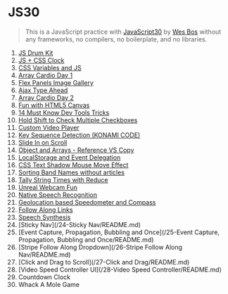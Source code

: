 # JS30

> This is a JavaScript practice with [JavaScript30](https://javascript30.com/) by [Wes Bos](https://github.com/wesbos) without any frameworks, no compilers, no boilerplate, and no libraries.

1. [JS Drum Kit](https://github.com/amelieyeh/JS30/blob/master/01-JSDrumKit/README.md)
2. [JS + CSS Clock](https://github.com/amelieyeh/JS30/blob/master/02-JS%2BCSSClock/README.md)
3. [CSS Variables and JS](https://github.com/amelieyeh/JS30/blob/master/03-CSS%20Variables%20and%20JS/README.md)
4. [Array Cardio Day 1](https://github.com/amelieyeh/JS30/blob/master/04-Array%20cardio%20day%201/README.md)
5. [Flex Panels Image Gallery](https://github.com/amelieyeh/JS30/blob/master/05-Flex%20Panels%20Image%20Gallery/README.md)
6. [Ajax Type Ahead](https://github.com/amelieyeh/JS30/blob/master/06-Ajax%20Type%20Ahead/README.md)
7. [Array Cardio Day 2](https://github.com/amelieyeh/JS30/blob/master/07-Array%20cardio%20day%202/README.md)
8. [Fun with HTML5 Canvas](https://github.com/amelieyeh/JS30/blob/master/08-Fun%20with%20HTML5%20Canvas/README.md)
9. [14 Must Know Dev Tools Tricks](https://github.com/amelieyeh/JS30/blob/master/09-Dev%20Tools%20Domination/README.md)
10. [Hold Shift to Check Multiple Checkboxes](https://github.com/amelieyeh/JS30/blob/master/10-Hold%20Shift%20and%20Check%20Checkboxes/README.md)
11. [Custom Video Player](https://github.com/amelieyeh/JS30/blob/master/11-Custom%20Video%20Player/README.md)
12. [Key Sequence Detection (KONAMI CODE)](https://github.com/amelieyeh/JS30/blob/master/12-Key%20Sequence%20Detection/README.md)
13. [Slide In on Scroll](https://github.com/amelieyeh/JS30/blob/master/13-Slide%20in%20on%20Scroll/README.md#checking-images)
14. [Object and Arrays - Reference VS Copy](https://github.com/amelieyeh/JS30/blob/master/14-JavaScript%20References%20VS%20Copying/README.md)
15. [LocalStorage and Event Delegation](https://github.com/amelieyeh/JS30/blob/master/15-LocalStorage%20and%20Event%20Delegation/README.md)
16. [CSS Text Shadow Mouse Move Effect](https://github.com/amelieyeh/JS30/blob/master/16-Mouse%20Move%20Shadow/README.md)
17. [Sorting Band Names without articles](https://github.com/amelieyeh/JS30/blob/master/17-Sort%20Without%20Articles/README.md)
18. [Tally String Times with Reduce](https://github.com/amelieyeh/JS30/blob/master/18-Adding%20Up%20Times%20with%20Reduce/README.md)
19. [Unreal Webcam Fun](https://github.com/amelieyeh/JS30/blob/master/19-Webcam%20Fun/README.md)
20. [Native Speech Recognition](https://github.com/amelieyeh/JS30/blob/master/20-Speech%20Detection/README.md)
21. [Geolocation based Speedometer and Compass](https://github.com/amelieyeh/JS30/blob/master/21-Geolocation/README.md)
22. [Follow Along Links](https://github.com/amelieyeh/JS30/blob/master/22-Follow%20Along%20Link%20Highlighter/README.md)
23. [Speech Synthesis](https://github.com/amelieyeh/JS30/blob/master/23-Speech%20Synthesis/README.md)
24. [Sticky Nav](/24-Sticky Nav/README.md)
25. [Event Capture, Propagation, Bubbling and Once](/25-Event Capture, Propagation, Bubbling and Once/README.md)
26. [Stripe Follow Along Dropdown](/26-Stripe Follow Along Nav/README.md)
27. [Click and Drag to Scroll](/27-Click and Drag/README.md)
28. [Video Speed Controller UI](/28-Video Speed Controller/README.md)
29. Countdown Clock
30. Whack A Mole Game

